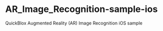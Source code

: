 AR_Image_Recognition-sample-ios
===============================

QuickBlox Augmented Reality (AR) Image Recognition iOS sample